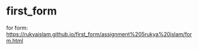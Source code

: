 # first_form
for form:
https://rukyaislam.github.io/first_form/assignment%205rukya%20islam/form.html
